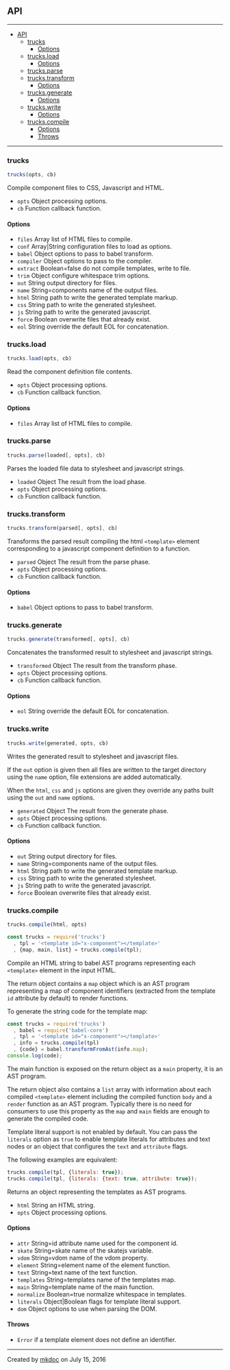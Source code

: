## API

---

- [API](#api)
  - [trucks](#trucks)
    - [Options](#options)
  - [trucks.load](#trucksload)
    - [Options](#options-1)
  - [trucks.parse](#trucksparse)
  - [trucks.transform](#truckstransform)
    - [Options](#options-2)
  - [trucks.generate](#trucksgenerate)
    - [Options](#options-3)
  - [trucks.write](#truckswrite)
    - [Options](#options-4)
  - [trucks.compile](#truckscompile)
    - [Options](#options-5)
    - [Throws](#throws)

---

### trucks

```javascript
trucks(opts, cb)
```

Compile component files to CSS, Javascript and HTML.

* `opts` Object processing options.
* `cb` Function callback function.

#### Options

* `files` Array list of HTML files to compile.
* `conf` Array|String configuration files to load as options.
* `babel` Object options to pass to babel transform.
* `compiler` Object options to pass to the compiler.
* `extract` Boolean=false do not compile templates, write to file.
* `trim` Object configure whitespace trim options.
* `out` String output directory for files.
* `name` String=components name of the output files.
* `html` String path to write the generated template markup.
* `css` String path to write the generated stylesheet.
* `js` String path to write the generated javascript.
* `force` Boolean overwrite files that already exist.
* `eol` String override the default EOL for concatenation.

### trucks.load

```javascript
trucks.load(opts, cb)
```

Read the component definition file contents.

* `opts` Object processing options.
* `cb` Function callback function.

#### Options

* `files` Array list of HTML files to compile.

### trucks.parse

```javascript
trucks.parse(loaded[, opts], cb)
```

Parses the loaded file data to stylesheet and javascript strings.

* `loaded` Object The result from the load phase.
* `opts` Object processing options.
* `cb` Function callback function.

### trucks.transform

```javascript
trucks.transform(parsed[, opts], cb)
```

Transforms the parsed result compiling the html `<template>` element
corresponding to a javascript component definition to a function.

* `parsed` Object The result from the parse phase.
* `opts` Object processing options.
* `cb` Function callback function.

#### Options

* `babel` Object options to pass to babel transform.

### trucks.generate

```javascript
trucks.generate(transformed[, opts], cb)
```

Concatenates the transformed result to stylesheet and javascript strings.

* `transformed` Object The result from the transform phase.
* `opts` Object processing options.
* `cb` Function callback function.

#### Options

* `eol` String override the default EOL for concatenation.

### trucks.write

```javascript
trucks.write(generated, opts, cb)
```

Writes the generated result to stylesheet and javascript files.

If the `out` option is given then all files are written to the target
directory using the `name` option, file extensions are added automatically.

When the `html`, `css` and `js` options are given they override any paths
built using the `out` and `name` options.

* `generated` Object The result from the generate phase.
* `opts` Object processing options.
* `cb` Function callback function.

#### Options

* `out` String output directory for files.
* `name` String=components name of the output files.
* `html` String path to write the generated template markup.
* `css` String path to write the generated stylesheet.
* `js` String path to write the generated javascript.
* `force` Boolean overwrite files that already exist.

### trucks.compile

```javascript
trucks.compile(html, opts)
```

```javascript
const trucks = require('trucks')
  , tpl = '<template id="x-component"></template>'
  , {map, main, list} = trucks.compile(tpl);
```

Compile an HTML string to babel AST programs representing each `<template>`
element in the input HTML.

The return object contains a `map` object which is an AST program
representing a map of component identifiers (extracted from the template
`id` attribute by default) to render functions.

To generate the string code for the template map:

```javascript
const trucks = require('trucks')
  , babel = require('babel-core')
  , tpl = '<template id="x-component"></template>'
  , info = trucks.compile(tpl)
  , {code} = babel.transformFromAst(info.map);
console.log(code);
```

The main function is exposed on the return object as a `main` property, it
is an AST program.

The return object also contains a `list` array with information about each
compiled `<template>` element including the compiled function `body` and
a `render` function as an AST program. Typically there is no need for
consumers to use this property as the `map` and `main` fields are enough
to generate the compiled code.

Template literal support is not enabled by default. You can pass the
`literals` option as `true` to enable template literals for attributes and
text nodes or an object that configures the `text` and `attribute` flags.

The following examples are equivalent:

```javascript
trucks.compile(tpl, {literals: true});
trucks.compile(tpl, {literals: {text: true, attribute: true});
```

Returns an object representing the templates as AST programs.

* `html` String an HTML string.
* `opts` Object processing options.

#### Options

* `attr` String=id attribute name used for the component id.
* `skate` String=skate name of the skatejs variable.
* `vdom` String=vdom name of the vdom property.
* `element` String=element name of the element function.
* `text` String=text name of the text function.
* `templates` String=templates name of the templates map.
* `main` String=template name of the main function.
* `normalize` Boolean=true normalize whitespace in templates.
* `literals` Object|Boolean flags for template literal support.
* `dom` Object options to use when parsing the DOM.

#### Throws

* `Error` if a template element does not define an identifier.

---

Created by [mkdoc](https://github.com/mkdoc/mkdoc) on July 15, 2016

